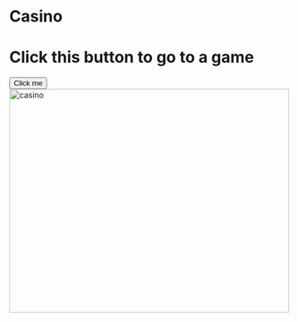 # Casino

<h1> Click this button to go to a game</h1>
<button type ="button"> Click me</button>
<img src="https://image.shutterstock.com/image-illustration/casino-poker-chips-on-green-260nw-658269847.jpg" alt ="casino" width ="500" height ="400">
<div className = "button">





